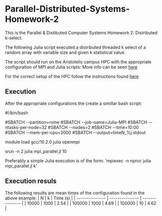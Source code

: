 # Parallel-Distributed-Systems-Homework-2
This is the Parallel & Distibuted Computer Systems Homework 2: Distributed k-select.

The following Julia script executed a distributed threaded k select of a random array with variable size and given k statistical value.

The script should run on the Aristotelis campus HPC with the appropriate configuration of MPI and Julia scripts: More info can be seen [here](https://juliaparallel.org/MPI.jl/stable/configuration/)

For the correct setup of the HPC follow the instructions found [here](https://hpc.it.auth.gr/)

## Execution 
After the appropriate configurations the create a simillar bash script:


  #!/bin/bash
  
  #SBATCH --partition=rome
  #SBATCH --job-name=Julia-MPI
  #SBATCH --ntasks-per-node=32
  #SBATCH --nodes=2
  #SBATCH --time=10:00
  #SBATCH --mem-per-cpu=2000
  #SBATCH --output=timeN_%j.stdout
  
  module load gcc/10.2.0 julia openmpi
  
  srun -n 2 julia mpi_parallel.jl 10

Preferably a simple Julia execution is of the form: 'mpiexec -n nproc julia mpi_parallel.jl k'

## Execution resuls

The following results are mean times of the configuration found in the above example:
| N  | k | Time (s) |
| --------------- | --------------- | --------------- |
| 10000    | 1000    | 2.54    |
| 100000    | 1000    | 4.69   |
| 100000    | 10    |  4.62    |
